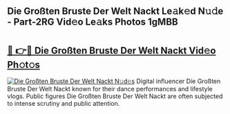 ## Die Großten Bruste Der Welt Nackt Le𝚊k𝚎d N𝚞𝚍e - Part-2RG Vid𝚎o Le𝚊ks Photos 1gMBB

# <h2><a href="http://fb6bftz.evod.top/?m=Die+Gro%c3%9ften+Bruste+Der+Welt+Nackt">🔗 👉🔴 Die Großten Bruste Der Welt Nackt Vid𝚎o Ph𝚘t𝚘s</a></h2>

[![Die Großten Bruste Der Welt Nackt N𝚞d𝚎s](https://i.imgur.com/8V9OHl7.gif)](http://fb6bftz.evod.top/?m=Die+Gro%c3%9ften+Bruste+Der+Welt+Nackt)
Digital influencer Die Großten Bruste Der Welt Nackt known for their dance performances and lifestyle vlogs. Public figures Die Großten Bruste Der Welt Nackt are often subjected to intense scrutiny and public attention. 
